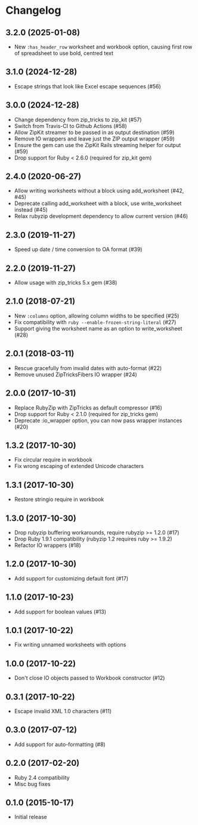 # Changelog

## 3.2.0 (2025-01-08)

- New `:has_header_row` worksheet and workbook option, causing first row of spreadsheet to use bold, centred text

## 3.1.0 (2024-12-28)

- Escape strings that look like Excel escape sequences (#56)

## 3.0.0 (2024-12-28)

- Change dependency from zip\_tricks to zip\_kit (#57)
- Switch from Travis-CI to Github Actions (#58)
- Allow ZipKit streamer to be passed in as output destination (#59)
- Remove IO wrappers and leave just the ZIP output wrapper (#59)
- Ensure the gem can use the ZipKit Rails streaming helper for output (#59)
- Drop support for Ruby < 2.6.0 (required for zip\_kit gem)

## 2.4.0 (2020-06-27)

- Allow writing worksheets without a block using add\_worksheet (#42, #45)
- Deprecate calling add\_worksheet with a block, use write\_worksheet instead (#45)
- Relax rubyzip development dependency to allow current version (#46)

## 2.3.0 (2019-11-27)

- Speed up date / time conversion to OA format (#39)

## 2.2.0 (2019-11-27)

- Allow usage with zip\_tricks 5.x gem (#38)

## 2.1.0 (2018-07-21)

- New `:columns` option, allowing column widths to be specified (#25)
- Fix compatibility with `ruby --enable-frozen-string-literal` (#27)
- Support giving the worksheet name as an option to write\_worksheet (#28)

## 2.0.1 (2018-03-11)

- Rescue gracefully from invalid dates with auto-format (#22)
- Remove unused ZipTricksFibers IO wrapper (#24)

## 2.0.0 (2017-10-31)

- Replace RubyZip with ZipTricks as default compressor (#16)
- Drop support for Ruby < 2.1.0 (required for zip\_tricks gem)
- Deprecate :io\_wrapper option, you can now pass wrapper instances (#20)

## 1.3.2 (2017-10-30)

- Fix circular require in workbook
- Fix wrong escaping of extended Unicode characters

## 1.3.1 (2017-10-30)

- Restore stringio require in workbook

## 1.3.0 (2017-10-30)

- Drop rubyzip buffering workarounds, require rubyzip >= 1.2.0 (#17)
- Drop Ruby 1.9.1 compatibility (rubyzip 1.2 requires ruby >= 1.9.2)
- Refactor IO wrappers (#18)

## 1.2.0 (2017-10-30)

- Add support for customizing default font (#17)

## 1.1.0 (2017-10-23)

- Add support for boolean values (#13)

## 1.0.1 (2017-10-22)

- Fix writing unnamed worksheets with options

## 1.0.0 (2017-10-22)

- Don't close IO objects passed to Workbook constructor (#12)

## 0.3.1 (2017-10-22)

- Escape invalid XML 1.0 characters (#11)

## 0.3.0 (2017-07-12)

- Add support for auto-formatting (#8)

## 0.2.0 (2017-02-20)

- Ruby 2.4 compatibility
- Misc bug fixes

## 0.1.0 (2015-10-17)

- Initial release

